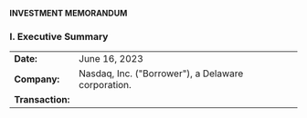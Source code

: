 **INVESTMENT MEMORANDUM**

### **I. Executive Summary**

| | |
| :--- | :--- |
| **Date:** | June 16, 2023 |
| **Company:** | Nasdaq, Inc. ("Borrower"), a Delaware corporation. |
| **Transaction:**